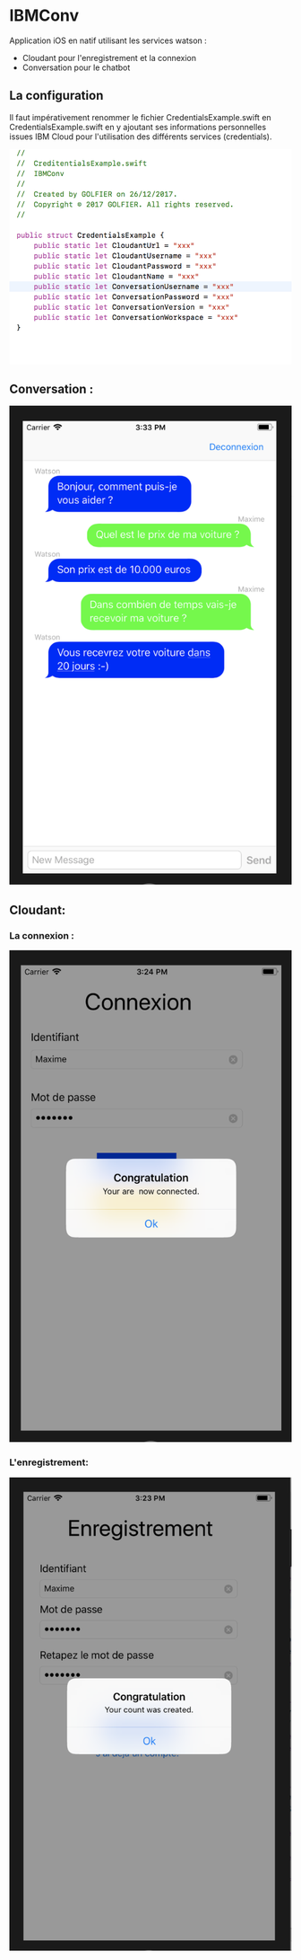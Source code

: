 # IBMConv

Application iOS en natif utilisant les services watson :
- Cloudant pour l'enregistrement et la connexion
- Conversation pour le chatbot

## La configuration

Il faut impérativement renommer le fichier CredentialsExample.swift en CredentialsExample.swift en y ajoutant ses informations personnelles issues IBM Cloud pour l'utilisation des différents services (credentials).

![alt text](https://github.com/maxgfr/IBMConv/blob/master/tuto/vcap.png)

## Conversation :

![alt text](https://github.com/maxgfr/IBMConv/blob/master/tuto/conv.png)

## Cloudant:

### La connexion :

![alt text](https://github.com/maxgfr/IBMConv/blob/master/tuto/connexion_reussi.png)

### L'enregistrement:

![alt text](https://github.com/maxgfr/IBMConv/blob/master/tuto/enregistrement_reussi.png)
